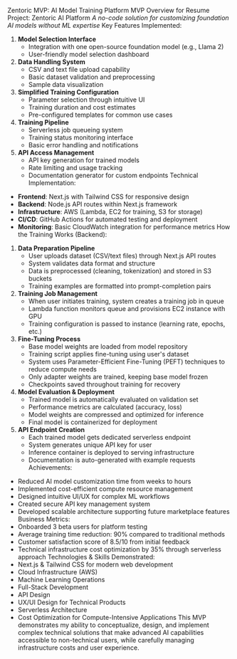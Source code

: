 Zentoric MVP: AI Model Training Platform
MVP Overview for Resume
Project: Zentoric AI Platform
*A no-code solution for customizing foundation AI models without ML expertise*
Key Features Implemented:
1. **Model Selection Interface**
   * Integration with one open-source foundation model (e.g., Llama 2)
   * User-friendly model selection dashboard
2. **Data Handling System**
   * CSV and text file upload capability
   * Basic dataset validation and preprocessing
   * Sample data visualization
3. **Simplified Training Configuration**
   * Parameter selection through intuitive UI
   * Training duration and cost estimates
   * Pre-configured templates for common use cases
4. **Training Pipeline**
   * Serverless job queueing system
   * Training status monitoring interface
   * Basic error handling and notifications
5. **API Access Management**
   * API key generation for trained models
   * Rate limiting and usage tracking
   * Documentation generator for custom endpoints
Technical Implementation:
* **Frontend**: Next.js with Tailwind CSS for responsive design
* **Backend**: Node.js API routes within Next.js framework
* **Infrastructure**: AWS (Lambda, EC2 for training, S3 for storage)
* **CI/CD**: GitHub Actions for automated testing and deployment
* **Monitoring**: Basic CloudWatch integration for performance metrics
How the Training Works (Backend):
1. **Data Preparation Pipeline**
   * User uploads dataset (CSV/text files) through Next.js API routes
   * System validates data format and structure
   * Data is preprocessed (cleaning, tokenization) and stored in S3 buckets
   * Training examples are formatted into prompt-completion pairs
2. **Training Job Management**
   * When user initiates training, system creates a training job in queue
   * Lambda function monitors queue and provisions EC2 instance with GPU
   * Training configuration is passed to instance (learning rate, epochs, etc.)
3. **Fine-Tuning Process**
   * Base model weights are loaded from model repository
   * Training script applies fine-tuning using user's dataset
   * System uses Parameter-Efficient Fine-Tuning (PEFT) techniques to reduce compute needs
   * Only adapter weights are trained, keeping base model frozen
   * Checkpoints saved throughout training for recovery
4. **Model Evaluation & Deployment**
   * Trained model is automatically evaluated on validation set
   * Performance metrics are calculated (accuracy, loss)
   * Model weights are compressed and optimized for inference
   * Final model is containerized for deployment
5. **API Endpoint Creation**
   * Each trained model gets dedicated serverless endpoint
   * System generates unique API key for user
   * Inference container is deployed to serving infrastructure
   * Documentation is auto-generated with example requests
Achievements:
* Reduced AI model customization time from weeks to hours
* Implemented cost-efficient compute resource management
* Designed intuitive UI/UX for complex ML workflows
* Created secure API key management system
* Developed scalable architecture supporting future marketplace features
Business Metrics:
* Onboarded 3 beta users for platform testing
* Average training time reduction: 90% compared to traditional methods
* Customer satisfaction score of 8.5/10 from initial feedback
* Technical infrastructure cost optimization by 35% through serverless approach
Technologies & Skills Demonstrated:
* Next.js & Tailwind CSS for modern web development
* Cloud Infrastructure (AWS)
* Machine Learning Operations
* Full-Stack Development
* API Design
* UX/UI Design for Technical Products
* Serverless Architecture
* Cost Optimization for Compute-Intensive Applications
This MVP demonstrates my ability to conceptualize, design, and implement complex technical solutions that make advanced AI capabilities accessible to non-technical users, while carefully managing infrastructure costs and user experience.
